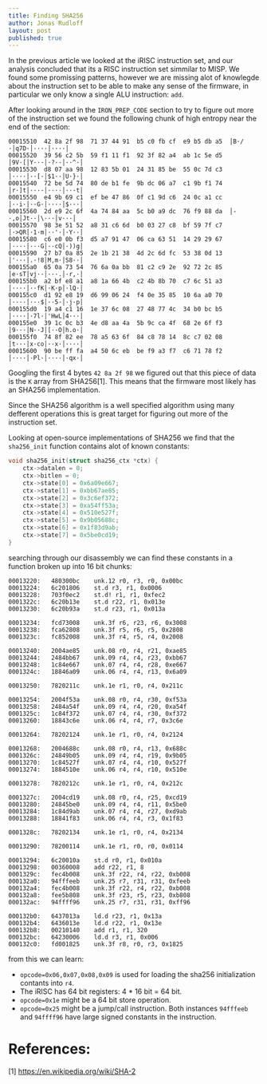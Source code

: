 ```yaml
---
title: Finding SHA256
author: Jonas Rudloff
layout: post
published: true
---
```


In the previous article we looked at the iRISC instruction set, and our analysis concluded that its a RISC instruction set simmilar to MISP. We found some promissing patterns, however we are missing alot of knowlegde about the instruction set to be able to make any sense of the firmware, in particular we only know a single ALU instruction: `add`.

After looking around in the `IRON_PREP_CODE` section to try to figure out more of the instruction set we found the following chunk of high entropy near the end of the section:
```
00015510  42 8a 2f 98  71 37 44 91  b5 c0 fb cf  e9 b5 db a5  │B·/·│q7D·│····│····│
00015520  39 56 c2 5b  59 f1 11 f1  92 3f 82 a4  ab 1c 5e d5  │9V·[│Y···│·?··│··^·│
00015530  d8 07 aa 98  12 83 5b 01  24 31 85 be  55 0c 7d c3  │····│··[·│$1··│U·}·│
00015540  72 be 5d 74  80 de b1 fe  9b dc 06 a7  c1 9b f1 74  │r·]t│····│····│···t│
00015550  e4 9b 69 c1  ef be 47 86  0f c1 9d c6  24 0c a1 cc  │··i·│··G·│····│$···│
00015560  2d e9 2c 6f  4a 74 84 aa  5c b0 a9 dc  76 f9 88 da  │-·,o│Jt··│\···│v···│
00015570  98 3e 51 52  a8 31 c6 6d  b0 03 27 c8  bf 59 7f c7  │·>QR│·1·m│··'·│·Y··│
00015580  c6 e0 0b f3  d5 a7 91 47  06 ca 63 51  14 29 29 67  │····│···G│··cQ│·))g│
00015590  27 b7 0a 85  2e 1b 21 38  4d 2c 6d fc  53 38 0d 13  │'···│.·!8│M,m·│S8··│
000155a0  65 0a 73 54  76 6a 0a bb  81 c2 c9 2e  92 72 2c 85  │e·sT│vj··│···.│·r,·│
000155b0  a2 bf e8 a1  a8 1a 66 4b  c2 4b 8b 70  c7 6c 51 a3  │····│··fK│·K·p│·lQ·│
000155c0  d1 92 e8 19  d6 99 06 24  f4 0e 35 85  10 6a a0 70  │····│···$│··5·│·j·p│
000155d0  19 a4 c1 16  1e 37 6c 08  27 48 77 4c  34 b0 bc b5  │····│·7l·│'HwL│4···│
000155e0  39 1c 0c b3  4e d8 aa 4a  5b 9c ca 4f  68 2e 6f f3  │9···│N··J│[··O│h.o·│
000155f0  74 8f 82 ee  78 a5 63 6f  84 c8 78 14  8c c7 02 08  │t···│x·co│··x·│····│
00015600  90 be ff fa  a4 50 6c eb  be f9 a3 f7  c6 71 78 f2  │····│·Pl·│····│·qx·│
```

Googling the first 4 bytes `42 8a 2f 98` we figured out that this piece of data is the `K` array from SHA256[1]. This means that the firmware most likely has an SHA256 implementation.

Since the SHA256 algorithm is a well specified algorithm using many defferent operations this is great target for figuring out more of the instruction set.

Looking at open-source implementations of SHA256 we find that the `sha256_init` function contains alot of known constants:
```c
void sha256_init(struct sha256_ctx *ctx) {
	ctx->datalen = 0;
	ctx->bitlen = 0;
	ctx->state[0] = 0x6a09e667;
	ctx->state[1] = 0xbb67ae85;
	ctx->state[2] = 0x3c6ef372;
	ctx->state[3] = 0xa54ff53a;
	ctx->state[4] = 0x510e527f;
	ctx->state[5] = 0x9b05688c;
	ctx->state[6] = 0x1f83d9ab;
	ctx->state[7] = 0x5be0cd19;
}
```

searching through our disassembly we can find these constants in a function broken up into 16 bit chunks:
```
00013220:	480300bc	unk.12 r0, r3, r0, 0x00bc
00013224:	6c201806	st.d r3, r1, 0x0006
00013228:	703f0ec2	st.d! r1, r1, 0xfec2
0001322c:	6c20b13e	st.d r22, r1, 0x013e
00013230:	6c20b93a	st.d r23, r1, 0x013a

00013234:	fcd73008	unk.3f r6, r23, r6, 0x3008
00013238:	fca62808	unk.3f r5, r6, r5, 0x2808
0001323c:	fc852008	unk.3f r4, r5, r4, 0x2008

00013240:	2004ae85	unk.08 r0, r4, r21, 0xae85
00013244:	2484bb67	unk.09 r4, r4, r23, 0xbb67
00013248:	1c84e667	unk.07 r4, r4, r28, 0xe667
0001324c:	18846a09	unk.06 r4, r4, r13, 0x6a09

00013250:	7820211c	unk.1e r1, r0, r4, 0x211c

00013254:	2004f53a	unk.08 r0, r4, r30, 0xf53a
00013258:	2484a54f	unk.09 r4, r4, r20, 0xa54f
0001325c:	1c84f372	unk.07 r4, r4, r30, 0xf372
00013260:	18843c6e	unk.06 r4, r4, r7, 0x3c6e

00013264:	78202124	unk.1e r1, r0, r4, 0x2124

00013268:	2004688c	unk.08 r0, r4, r13, 0x688c
0001326c:	24849b05	unk.09 r4, r4, r19, 0x9b05
00013270:	1c84527f	unk.07 r4, r4, r10, 0x527f
00013274:	1884510e	unk.06 r4, r4, r10, 0x510e

00013278:	7820212c	unk.1e r1, r0, r4, 0x212c

0001327c:	2004cd19	unk.08 r0, r4, r25, 0xcd19
00013280:	24845be0	unk.09 r4, r4, r11, 0x5be0
00013284:	1c84d9ab	unk.07 r4, r4, r27, 0xd9ab
00013288:	18841f83	unk.06 r4, r4, r3, 0x1f83

0001328c:	78202134	unk.1e r1, r0, r4, 0x2134

00013290:	78200114	unk.1e r1, r0, r0, 0x0114

00013294:	6c20010a	st.d r0, r1, 0x010a
00013298:	00360008	add r22, r1, 8
0001329c:	fec4b008	unk.3f r22, r4, r22, 0xb008
000132a0:	94fffeeb	unk.25 r7, r31, r31, 0xfeeb
000132a4:	fec4b008	unk.3f r22, r4, r22, 0xb008
000132a8:	fee5b808	unk.3f r23, r5, r23, 0xb808
000132ac:	94ffff96	unk.25 r7, r31, r31, 0xff96

000132b0:	6437013a	ld.d r23, r1, 0x13a
000132b4:	6436013e	ld.d r22, r1, 0x13e
000132b8:	00210140	add r1, r1, 320
000132bc:	64230006	ld.d r3, r1, 0x006
000132c0:	fd001825	unk.3f r8, r0, r3, 0x1825
```

from this we can learn:
- `opcode=0x06,0x07,0x08,0x09` is used for loading the sha256 initialization contants into `r4`.
- The iRISC has 64 bit registers: 4 * 16 bit = 64 bit.
- `opcode=0x1e` might be a 64 bit store operation.
- `opcode=0x25` might be a jump/call instruction. Both instances `94fffeeb` and `94ffff96` have large signed constants in the instruction.

References:
===========
[1] https://en.wikipedia.org/wiki/SHA-2
